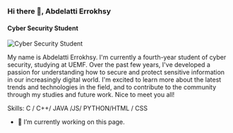 ### Hi there 👋, Abdelatti Errokhsy
#### Cyber Security Student
![Cyber Security Student](https://images.unsplash.com/photo-1559581958-df379578606a?ixlib=rb-4.0.3&ixid=MnwxMjA3fDB8MHxwaG90by1wYWdlfHx8fGVufDB8fHx8&auto=format&fit=crop&w=402&q=80)

My name is Abdelatti Errokhsy. I'm currently a fourth-year student of cyber security, studying at UEMF. Over the past few years, I've developed a passion for understanding how to secure and protect sensitive information in our increasingly digital world. I'm excited to learn more about the latest trends and technologies in the field, and to contribute to the community through my studies and future work. Nice to meet you all!

Skills: C / C++/ JAVA /JS/ PYTHON/HTML / CSS

- 🔭 I’m currently working on this page. 



